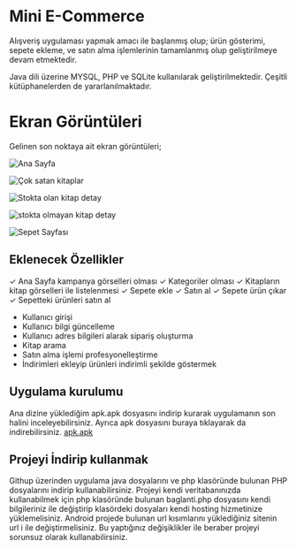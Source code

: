 # Mini E-Commerce

Alışveriş uygulaması yapmak amacı ile başlanmış olup;
ürün gösterimi, sepete ekleme, ve satın alma işlemlerinin tamamlanmış olup geliştirilmeye devam etmektedir.

Java dili üzerine MYSQL, PHP ve SQLite kullanılarak geliştirilmektedir. Çeşitli kütüphanelerden de yararlanılmaktadır.


# Ekran Görüntüleri

Gelinen son noktaya ait ekran görüntüleri;

![ Ana Sayfa ](https://photos.google.com/share/AF1QipMYJJwSQEV7JF91xmAN1Y7FYeevqfIEw7dIBk8ohks5HxlJXljuZ0_7Tm2FOc2HTQ/photo/AF1QipPoW7KEghGAJP3ZaK4ghA-q0biW_VyjQONq-QTx?key=NVpnY25SaW9YM1dMNTBKZTN4Rm95Y0liNXBjaXVn&hl=tr)

![Çok satan kitaplar](https://photos.google.com/share/AF1QipMYJJwSQEV7JF91xmAN1Y7FYeevqfIEw7dIBk8ohks5HxlJXljuZ0_7Tm2FOc2HTQ/photo/AF1QipMcAOQvsR_qjZn2btYX-Jx3oZbccAmMSgi6HjPO?key=NVpnY25SaW9YM1dMNTBKZTN4Rm95Y0liNXBjaXVn&hl=tr)

![Stokta olan kitap detay ](https://photos.google.com/share/AF1QipMYJJwSQEV7JF91xmAN1Y7FYeevqfIEw7dIBk8ohks5HxlJXljuZ0_7Tm2FOc2HTQ/photo/AF1QipMd7EcMQB_FUo5xjj7fj_wrbPIh4pdjYFxO4nNX?key=NVpnY25SaW9YM1dMNTBKZTN4Rm95Y0liNXBjaXVn&hl=tr)

![stokta olmayan kitap detay](https://photos.google.com/share/AF1QipMYJJwSQEV7JF91xmAN1Y7FYeevqfIEw7dIBk8ohks5HxlJXljuZ0_7Tm2FOc2HTQ/photo/AF1QipNg--m_WIxfjojHc3myajFFcVhHAkj444Ij2cg0?key=NVpnY25SaW9YM1dMNTBKZTN4Rm95Y0liNXBjaXVn&hl=tr)

![Sepet Sayfası](https://photos.google.com/share/AF1QipMYJJwSQEV7JF91xmAN1Y7FYeevqfIEw7dIBk8ohks5HxlJXljuZ0_7Tm2FOc2HTQ/photo/AF1QipPck1wbClGcWngtChXdhQzY77_njZB9bMZwjSoo?key=NVpnY25SaW9YM1dMNTBKZTN4Rm95Y0liNXBjaXVn&hl=tr)

## Eklenecek Özellikler

 ✓ Ana Sayfa kampanya görselleri olması 
 ✓ Kategoriler olması
 ✓ Kitapların kitap görselleri ile listelenmesi
 ✓ Sepete ekle
 ✓ Satın al
 ✓ Sepete ürün çıkar
 ✓ Sepetteki ürünleri satın al
  -  Kullanıcı girişi
 - Kullanıcı bilgi güncelleme
 - Kullanıcı adres bilgileri alarak sipariş oluşturma
 - Kitap arama
 - Satın alma işlemi profesyonelleştirme
 - İndirimleri ekleyip ürünleri indirimli şekilde göstermek 

## Uygulama kurulumu

Ana dizine yüklediğim apk.apk dosyasını indirip kurarak uygulamanın son halini inceleyebilirsiniz. Ayrıca apk dosyasını buraya tıklayarak da indirebilirsiniz. [apk.apk](https://github.com/DevrimCatak/Mini_E-Commerce/blob/master/apk.apk)


## Projeyi İndirip kullanmak

Githup üzerinden uygulama java dosyalarını ve php klasöründe bulunan PHP dosyalarını indirip kullanabilirsiniz. Projeyi kendi veritabanınızda kullanabilmek için php klasöründe bulunan baglanti.php dosyasını kendi bilgileriniz ile değiştirip klasördeki dosyaları kendi hosting hizmetinize yüklemelisiniz. Android projede bulunan url kısımlarını yüklediğiniz sitenin url i ile değiştirmelisiniz. Bu yaptığınız değişiklikler ile beraber projeyi sorunsuz olarak kullanabilirsiniz.



